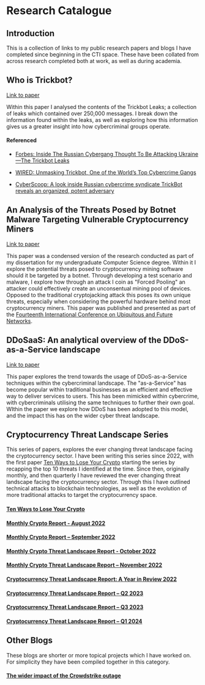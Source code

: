 # Research Catalogue

## Introduction

This is a collection of links to my public research papers and blogs I have completed since beginning in the CTI space. These have been collated from across research completed both at work, as well as during academia.



## Who is Trickbot?

[Link to paper](https://www.cyjax.com/who-is-trickbot/)

Within this paper I analysed the contents of the Trickbot Leaks; a collection of leaks which contained over 250,000 messages. I break down the information found within the leaks, as well as exploring how this information gives us a greater insight into how cybercriminal groups operate.

#### Referenced

- [Forbes: Inside The Russian Cybergang Thought To Be Attacking Ukraine—The Trickbot Leaks](https://www.forbes.com/sites/daveywinder/2022/07/15/inside-the-russian-cybergang-thought-to-be-attacking-ukraine-the-trickbot-leaks/)

- [WIRED: Unmasking Trickbot, One of the World’s Top Cybercrime Gangs](https://www.wired.com/story/trickbot-trickleaks-bentley/)

- [CyberScoop: A look inside Russian cybercrime syndicate TrickBot reveals an organized, potent adversary](https://cyberscoop.com/russian-cybercrime-syndicate-trickbot-organized-potent-adversary/)



## An Analysis of the Threats Posed by Botnet Malware Targeting Vulnerable Cryptocurrency Miners

[Link to paper](https://ieeexplore.ieee.org/document/10201027)

This paper was a condensed version of the research conducted as part of my dissertation for my undergraduate Computer Science degree. Within it I explore the potential threats posed to cryptocurrency mining software should it be targeted by a botnet. Through developing a test scenario and malware, I explore how through an attack I coin as "Forced Pooling" an attacker could effectively create an unconsentual mining pool of devices. Opposed to the traditional cryptojacking attack this poses its own unique threats, especially when considering the powerful hardware behind most cryptocurrency miners. This paper was published and presented as part of the [Fourteenth International Conference on Ubiquitous and Future Networks](https://ieeexplore.ieee.org/xpl/conhome/10199107/proceeding).



## DDoSaaS: An analytical overview of the DDoS-as-a-Service landscape

[Link to paper](https://www.cyjax.com/ddosaas-an-analytical-overview-of-the-ddos-as-a-service-landscape)

This paper explores the trend towards the usage of DDoS-as-a-Service techniques within the cybercriminal landscape. The "as-a-Service" has become popular within traditional businesses as an efficient and effective way to deliver services to users. This has been mimicked within cybercrime, with cybercriminals utilising the same techniques to further their own goal. WIthin the paper we explore how DDoS has been adopted to this model, and the impact this has on the wider cyber threat landscape.



## Cryptocurrency Threat Landscape Series

This series of papers, explores the ever changing threat landscape facing the cryptocurrency sector. I have been writing this series since 2022, with the first paper [Ten Ways to Lose Your Crypto](https://www.cyjax.com/ten-ways-to-lose-your-crypto/) starting the series by recapping the top 10 threats I identified at the time. Since then, originally monthly, and then quarterly I have reviewed the ever changing threat landscape facing the cryptocurrency sector. Through this I have outlined technical attacks to blockchain technologies, as well as the evolution of more traditional attacks to target the cryptocurrency space. 

#### [Ten Ways to Lose Your Crypto](https://www.cyjax.com/ten-ways-to-lose-your-crypto/)

#### [Monthly Crypto Report - August 2022](https://www.cyjax.com/monthly-crypto-report-august-2022/)

#### [Monthly Crypto Report – September 2022](https://www.cyjax.com/monthly-crypto-report-september-2022/)

#### [Monthly Crypto Threat Landscape Report - October 2022](https://www.cyjax.com/monthly-crypto-threat-landscape-report-october-2022/)

#### [Monthly Crypto Threat Landscape Report – November 2022](https://www.cyjax.com/monthly-crypto-threat-landscape-report-november-2022/)

#### [Cryptocurrency Threat Landscape Report: A Year in Review 2022](https://www.cyjax.com/cryptocurrency-threat-landscape-report-a-year-in-review-2022-2/)

#### [Cryptocurrency Threat Landscape Report – Q2 2023](https://www.cyjax.com/cryptocurrency-threat-landscape-report-q2-2023/)

#### [Cryptocurrency Threat Landscape Report – Q3 2023](https://www.cyjax.com/cryptocurrency-threat-landscape-report-q3-2023/)

#### [Cryptocurrency Threat Landscape Report – Q1 2024](https://www.cyjax.com/cryptocurrency-threat-landscape-report-q1-2024/)



## Other Blogs

These blogs are shorter or more topical projects which I have worked on. For simplicity they have been compiled together in this category.

#### [The wider impact of the Crowdstrike outage](https://www.cyjax.com/resources/blog/the-wider-impact-of-the-crowdstrike-outage/)

